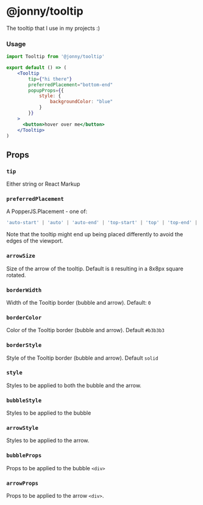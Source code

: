 # @jonny/tooltip

The tooltip that I use in my projects :)

### Usage

```jsx
import Tooltip from '@jonny/tooltip'

export default () => (
    <Tooltip
        tip={"hi there"}
        preferredPlacement="bottom-end"
        popupProps={{
            style: {
                backgroundColor: "blue"
            }
        }}
    >
      <button>hover over me</button>
    </Tooltip>
)

```

## Props

### `tip`
Either string or React Markup

### `preferredPlacement`
A PopperJS.Placement - one of:
```js
'auto-start' | 'auto' | 'auto-end' | 'top-start' | 'top' | 'top-end' | 'right-start' | 'right' | 'right-end' | 'bottom-end' | 'bottom' | 'bottom-start' | 'left-end' | 'left' | 'left-start'
```

Note that the tooltip might end up being placed differently to avoid the edges of the viewport.

### `arrowSize`

Size of the arrow of the tooltip. Default is `8` resulting in a 8x8px square rotated.

### `borderWidth`

Width of the Tooltip border (bubble and arrow). Default: `0`

### `borderColor`

Color of the Tooltip border (bubble and arrow).
Default `#b3b3b3`

### `borderStyle`

Style of the Tooltip border (bubble and arrow).
Default `solid`

### `style`
Styles to be applied to both the bubble and the arrow.

### `bubbleStyle`
Styles to be applied to the bubble

### `arrowStyle`
Styles to be applied to the arrow.

### `bubbleProps`
Props to be applied to the bubble `<div>`

### `arrowProps`
Props to be applied to the arrow `<div>`.
